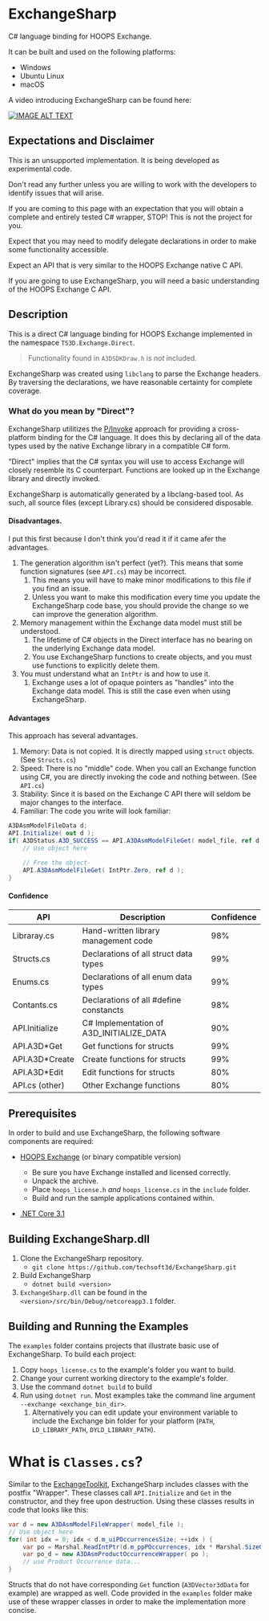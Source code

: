 # ExchangeSharp
C# language binding for HOOPS Exchange. 

It can be built and used on the following platforms:
 - Windows
 - Ubuntu Linux
 - macOS

A video introducing ExchangeSharp can be found here:

[![IMAGE ALT TEXT](http://img.youtube.com/vi/C6XPWZAu1EE/0.jpg)](http://www.youtube.com/watch?v=C6XPWZAu1EE "ExchangeSharp: HOOPS Exchange and C# With No Performance Loss") 

## Expectations and Disclaimer
This is an unsupported implementation. It is being developed as experimental code. 

Don't read any further unless you are willing to work with the developers to identify issues that will arise.

If you are coming to this page with an expectation that you will obtain a complete and entirely tested C# wrapper, STOP! This is not the project for you.

Expect that you may need to modify delegate declarations in order to make some functionality accessible.

Expect an API that is very similar to the HOOPS Exchange native C API.

If you are going to use ExchangeSharp, you will need a basic understanding of the HOOPS Exchange C API.

## Description
This is a direct C# language binding for HOOPS Exchange implemented in the namespace `TS3D.Exchange.Direct`. 

> Functionality found in `A3DSDKDraw.h` is _not_ included.

ExchangeSharp was created using `libclang` to parse the Exchange headers. By traversing the declarations, we have reasonable certainty for complete coverage.

### What do you mean by "Direct"?
ExchangeSharp utilitizes the [P/Invoke](https://docs.microsoft.com/en-us/dotnet/standard/native-interop/pinvoke) approach for providing a cross-platform binding for the C# language. It does this by declaring all of the data types used by the native Exchange library in a compatible C# form.

"Direct" implies that the C# syntax you will use to access Exchange will closely resemble its C counterpart. Functions are looked up in the Exchange library and directly invoked.

ExchangeSharp is automatically generated by a libclang-based tool. As such, all source files (except Library.cs) should be considered disposable.

#### Disadvantages. 
I put this first because I don't think you'd read it if it came afer the advantages.

1. The generation algorithm isn't perfect (yet?). This means that some function signatures (see `API.cs`) may be incorrect.
	1. This means you will have to make minor modifications to this file if you find an issue.
	1. Unless you want to make this modification every time you update the ExchangeSharp code base, you should provide the change so we can improve the generation algorithm.
1. Memory management within the Exchange data model must still be understood.
	1. The lifetime of C# objects in the Direct interface has no bearing on the underlying Exchange data model.
	1. You use ExchangeSharp functions to create objects, and you must use functions to explicitly delete them.
1. You must understand what an `IntPtr` is and how to use it.
	1. Exchange uses a lot of opaque pointers as "handles" into the Exchange data model. This is still the case even when using ExchangeSharp.

#### Advantages 
This approach has several advantages.

1. Memory: Data is not copied. It is directly mapped using `struct` objects. (See `Structs.cs`)
1. Speed: There is no "middle" code. When you call an Exchange function using C#, you are directly invoking the code and nothing between. (See `API.cs`)
1. Stability: Since it is based on the Exchange C API there will seldom be major changes to the interface.
1. Familiar: The code you write will look familiar:
```csharp
A3DAsmModelFileData d;
API.Initialize( out d );
if( A3DStatus.A3D_SUCCESS == API.A3DAsmModelFileGet( model_file, ref d ) ) {
    // Use object here

    // Free the object-
    API.A3DAsmModelFileGet( IntPtr.Zero, ref d );
}
```

#### Confidence

| API                        | Description                              | Confidence |
|----------------------------|------------------------------------------|------------|
| Libraray.cs                | Hand-written library management code     |     98%    |
| Structs.cs                 | Declarations of all struct data types    |     99%    |
| Enums.cs                   | Declarations of all enum data types      |     99%    |
| Contants.cs                | Declarations of all #define constancts   |     98%    |
| API.Initialize             | C# Implementation of A3D_INITIALIZE_DATA |     90%    |
| API.A3D*Get                | Get functions for structs                |     99%    |
| API.A3D*Create             | Create functions for structs             |     99%    |
| API.A3D*Edit               | Edit functions for structs               |     80%    |
| API.cs (other)             | Other Exchange functions                 |     80%    |



## Prerequisites
In order to build and use ExchangeSharp, the following software components are required:
* [HOOPS Exchange](https://developer.techsoft3d.com/hoops/exchange/downloads/latest/) (or binary compatible version)
	* Be sure you have Exchange installed and licensed correctly. 
	* Unpack the archive.
 	* Place `hoops_license.h` _and_ `hoops_license.cs` in the `include` folder.
	* Build and run the sample applications contained within.

* [.NET Core 3.1](https://dotnet.microsoft.com/download/dotnet-core/3.1)

## Building ExchangeSharp.dll
1. Clone the ExchangeSharp repository.
	* `git clone https://github.com/techsoft3d/ExchangeSharp.git`
1. Build ExchangeSharp
	* `dotnet build <version>`
1. `ExchangeSharp.dll` can be found in the `<version>/src/bin/Debug/netcoreapp3.1` folder.

## Building and Running the Examples
The `examples` folder contains projects that illustrate basic use of ExchangeSharp. To build each project:
1. Copy `hoops_license.cs` to the example's folder you want to build.
1. Change your current working directory to the example's folder.
1. Use the command `dotnet build` to build
1. Run using `dotnet run`. Most examples take the command line argument `--exchange <exchange_bin_dir>`.
	1. Alternatively you can edit update your environment variable to include the Exchange bin folder for your platform (`PATH`, `LD_LIBRARY_PATH`, `DYLD_LIBRARY_PATH`).

# What is `Classes.cs`?
Similar to the [ExchangeToolkit](https://labs.techsoft3d.com/project/exchange-toolkit/), ExchangeSharp includes classes with the postfix "Wrapper". These classes call `API.Initialize` and `Get` in the constructor, and they free upon destruction. Using these classes results in code that looks like this:

```csharp
var d = new A3DAsmModelFileWrapper( model_file );
// Use object here
for( int idx = 0; idx < d.m_uiPOccurrencesSize; ++idx ) {
    var po = Marshal.ReadIntPtr(d.m_ppPOccurrences, idx * Marshal.SizeOf( typeof(IntPtr) ) );
    var po_d = new A3DAsmProductOccurrenceWrapper( po );
    // use Product Occurrence data...
}
```

Structs that do not have corresponding `Get` function (`A3DVector3dData` for example) are wrapped as well. Code provided in the `examples` folder make use of these wrapper classes in order to make the implementation more concise.



